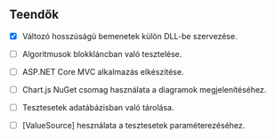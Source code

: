 ﻿## Teendők

- [X] Változó hosszúságú bemenetek külön DLL-be szervezése.

- [ ] Algoritmusok blokkláncban való tesztelése.

- [ ] ASP.NET Core MVC alkalmazás elkészítése.

- [ ] Chart.js NuGet csomag használata a diagramok megjelenítéséhez.

- [ ] Tesztesetek adatábázisban való tárolása.

- [ ] [ValueSource] hesználata a tesztesetek paraméterezéséhez.